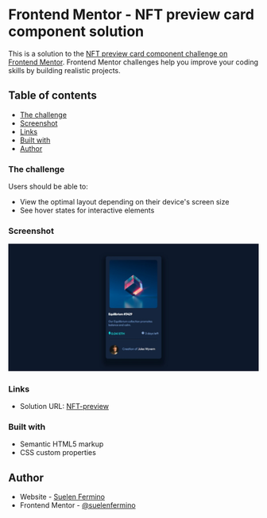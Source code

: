 # Frontend Mentor - NFT preview card component solution

This is a solution to the [NFT preview card component challenge on Frontend Mentor](https://www.frontendmentor.io/challenges/nft-preview-card-component-SbdUL_w0U). Frontend Mentor challenges help you improve your coding skills by building realistic projects. 

## Table of contents


  - [The challenge](#the-challenge)
  - [Screenshot](#screenshot)
  - [Links](#links)
  - [Built with](#built-with)
  - [Author](#author)


### The challenge

Users should be able to:

- View the optimal layout depending on their device's screen size
- See hover states for interactive elements

### Screenshot

![](./images/screenshot.jpg)

### Links

- Solution URL: [NFT-preview](https://suelenfermino.github.io/frontend-mentor-ntf-preview/)


### Built with

- Semantic HTML5 markup
- CSS custom properties


## Author

- Website - [Suelen Fermino](https://www.your-site.com)
- Frontend Mentor - [@suelenfermino](https://www.frontendmentor.io?ref=challenge)


